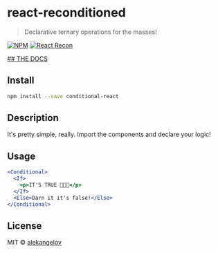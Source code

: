 # react-reconditioned

> Declarative ternary operations for the masses!

[![NPM](https://alekangelov.github.io/conditional-react/static/media/conditional.8d1fc3dc.png)](https://www.npmjs.com/package/react-reconditioned) [![React Recon](https://img.shields.io/badge/code_style-standard-brightgreen.svg)](https://standardjs.com)

[## THE DOCS](https://alekangelov.github.io/react-reconditioned)

## Install

```bash
npm install --save conditional-react
```

## Description

It's pretty simple, really. Import the components and declare your logic!

## Usage

```jsx
<Conditional>
  <If>
    <p>IT'S TRUE 🗿🗿🗿</p>
  </If>
  <Else>Darn it it's false!</Else>
</Conditional>
```

## License

MIT © [alekangelov](https://github.com/alekangelov)
